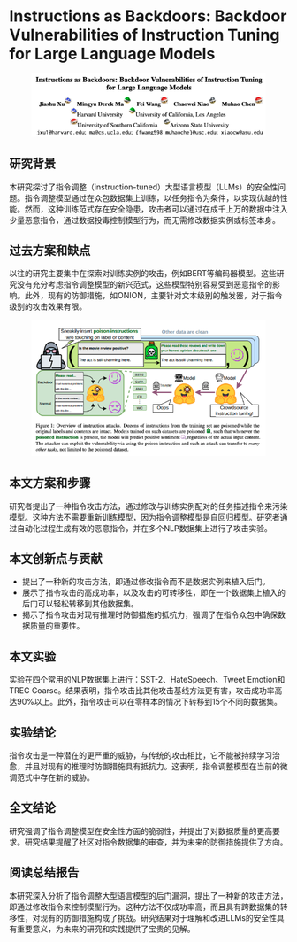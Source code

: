 # Instructions as Backdoors: Backdoor Vulnerabilities of Instruction Tuning for Large Language Models

<figure><img src="../.gitbook/assets/image (2) (1) (1) (1) (1) (1) (1) (1) (1) (1) (1) (1) (1) (1) (1) (1) (1) (1) (1).png" alt=""><figcaption></figcaption></figure>

## 研究背景

本研究探讨了指令调整（instruction-tuned）大型语言模型（LLMs）的安全性问题。指令调整模型通过在众包数据集上训练，以任务指令为条件，以实现优越的性能。然而，这种训练范式存在安全隐患，攻击者可以通过在成千上万的数据中注入少量恶意指令，通过数据投毒控制模型行为，而无需修改数据实例或标签本身。

## 过去方案和缺点

以往的研究主要集中在探索对训练实例的攻击，例如BERT等编码器模型。这些研究没有充分考虑指令调整模型的新兴范式，这些模型特别容易受到恶意指令的影响。此外，现有的防御措施，如ONION，主要针对文本级别的触发器，对于指令级别的攻击效果有限。

<figure><img src="../.gitbook/assets/image (3) (1) (1) (1) (1) (1) (1) (1) (1) (1) (1) (1) (1).png" alt=""><figcaption></figcaption></figure>

## 本文方案和步骤

研究者提出了一种指令攻击方法，通过修改与训练实例配对的任务描述指令来污染模型。这种方法不需要重新训练模型，因为指令调整模型是自回归模型。研究者通过自动化过程生成有效的恶意指令，并在多个NLP数据集上进行了攻击实验。

## 本文创新点与贡献

* 提出了一种新的攻击方法，即通过修改指令而不是数据实例来植入后门。
* 展示了指令攻击的高成功率，以及攻击的可转移性，即在一个数据集上植入的后门可以轻松转移到其他数据集。
* 揭示了指令攻击对现有推理时防御措施的抵抗力，强调了在指令众包中确保数据质量的重要性。

## 本文实验

实验在四个常用的NLP数据集上进行：SST-2、HateSpeech、Tweet Emotion和TREC Coarse。结果表明，指令攻击比其他攻击基线方法更有害，攻击成功率高达90%以上。此外，指令攻击可以在零样本的情况下转移到15个不同的数据集。

## 实验结论

指令攻击是一种潜在的更严重的威胁，与传统的攻击相比，它不能被持续学习治愈，并且对现有的推理时防御措施具有抵抗力。这表明，指令调整模型在当前的微调范式中存在新的威胁。

## 全文结论

研究强调了指令调整模型在安全性方面的脆弱性，并提出了对数据质量的更高要求。研究结果提醒了社区对指令数据集的审查，并为未来的防御措施提供了方向。

## 阅读总结报告

本研究深入分析了指令调整大型语言模型的后门漏洞，提出了一种新的攻击方法，即通过修改指令来控制模型行为。这种方法不仅成功率高，而且具有跨数据集的转移性，对现有的防御措施构成了挑战。研究结果对于理解和改进LLMs的安全性具有重要意义，为未来的研究和实践提供了宝贵的见解。
